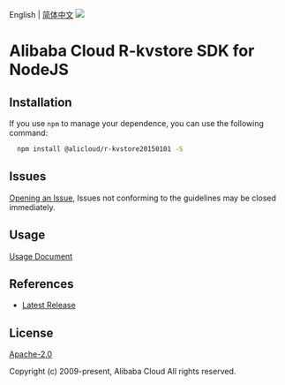 English | [简体中文](README-CN.md)
![](https://aliyunsdk-pages.alicdn.com/icons/AlibabaCloud.svg)

# Alibaba Cloud R-kvstore SDK for NodeJS

## Installation
If you use `npm` to manage your dependence, you can use the following command:

```sh
  npm install @alicloud/r-kvstore20150101 -S
```

## Issues
[Opening an Issue](https://github.com/aliyun/alibabacloud-typescript-sdk/issues/new), Issues not conforming to the guidelines may be closed immediately.

## Usage
[Usage Document](https://github.com/aliyun/alibabacloud-typescript-sdk/blob/master/docs/Usage-EN.md#quick-examples)

## References
* [Latest Release](https://github.com/aliyun/alibabacloud-typescript-sdk/)

## License
[Apache-2.0](http://www.apache.org/licenses/LICENSE-2.0)

Copyright (c) 2009-present, Alibaba Cloud All rights reserved.
